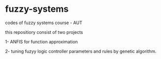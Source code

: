 # fuzzy-systems
codes of fuzzy systems course - AUT


this repositiory consist of two projects


1- ANFIS for function approximation


2- tuning fuzyy logic controller parameters and rules by genetic algorithm.
